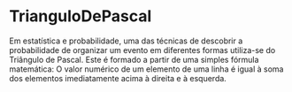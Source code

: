 # TrianguloDePascal

  Em estatística e probabilidade, uma das técnicas de descobrir a probabilidade de organizar um evento em diferentes formas utiliza-se do Triângulo de Pascal. Este é formado a partir de uma simples fórmula matemática: O valor numérico de um elemento de uma linha é igual à soma dos elementos imediatamente acima à direita e à esquerda.

